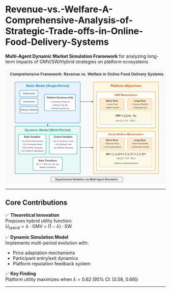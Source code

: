 # Revenue-vs.-Welfare-A-Comprehensive-Analysis-of-Strategic-Trade-offs-in-Online-Food-Delivery-Systems
**Multi-Agent Dynamic Market Simulation Framework** for analyzing long-term impacts of GMV/SW/Hybrid strategies on platform ecosystems

![Framework Diagram](docs/framework.png)

---

## Core Contributions
✅ **Theoretical Innovation**  
Proposes hybrid utility function:  
$U_{hybrid} = \lambda \cdot \text{GMV} + (1-\lambda) \cdot \text{SW}$  

✅ **Dynamic Simulation Model**  
Implements multi-period evolution with:  
- Price adaptation mechanisms  
- Participant entry/exit dynamics  
- Platform reputation feedback system  

✅ **Key Finding**  
Platform utility maximizes when $\lambda=0.62$ (95% CI: [0.58, 0.66])

---